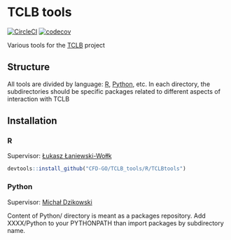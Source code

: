 # TCLB tools

[![CircleCI](https://circleci.com/gh/ggruszczynski/TCLB_tools.svg?style=shield&circle-token=:circle-token)](https://circleci.com/gh/ggruszczynski/TCLB_tools)
[![codecov](https://codecov.io/gh/ggruszczynski/TCLB_tools/badge.svg)](https://codecov.io/gh/ggruszczynski/TCLB_tools)


Various tools for the [TCLB](/CFD-GO/TCLB/) project

## Structure
All tools are divided by language: [R](R/), [Python](Python/), etc. In each directory, the subdirectories should be specific packages related to different aspects of interaction with TCLB

## Installation
### R

Supervisor: [Łukasz Łaniewski-Wołłk](https://github.com/llaniewski)

```R
devtools::install_github("CFD-GO/TCLB_tools/R/TCLBtools")
```

### Python

Supervisor: [Michał Dzikowski](https://github.com/mdzik)

Content of Python/ directory is meant as a packages repository. Add XXXX/Python to your PYTHONPATH than import packages by subdirectory name.
